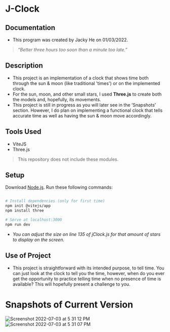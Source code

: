 # J-Clock

## Documentation
- This program was created by Jacky He on 01/03/2022.
> *“Better three hours too soon than a minute too late.”*

## Description 
- This project is an implementation of a clock that shows time both through the sun & moon (like traditional 'times') or on the implemented clock. 
- For the sun, moon, and other small stars, I used **Three.js** to create both the models and, hopefully, its movements. 
- This project is still in progress as you will later see in the ‘Snapshots’ section. However, I do plan on implementing a functional clock that tells accurate time as well as having the sun & moon move accordingly. 

## Tools Used
- ViteJS
- Three.js
> This repository does not include these modules.

## Setup
Download [Node.js](https://nodejs.org/en/download/).
Run these following commands:

``` bash

# Install dependencies (only for first time)
npm init @vitejs/app
npm install three

# Serve at localhost:3000
npm run dev

```
- *You can adjust the size on line 135 of jClock.js for that amount of stars to display on the screen.*

## Use of Project
- This project is straightforward with its intended purpose, to tell time. You can just look at the clock to tell you the time, however, when do you ever get the opportunity to practice telling time when no presence of time is available? This will hopefully present a challenge to you. 

# Snapshots of Current Version

![Screenshot 2022-07-03 at 5 31 12 PM](https://user-images.githubusercontent.com/78707612/177070195-e1131d68-2885-491e-97a0-9c7e65c7cb80.png)
![Screenshot 2022-07-03 at 5 31 07 PM](https://user-images.githubusercontent.com/78707612/177070219-85b8c934-25fa-4f65-8bd4-f35adc55e52b.png)
